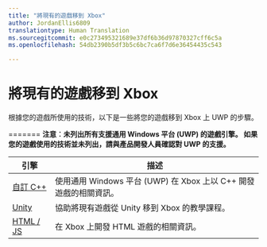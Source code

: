 ```yaml
---
title: "將現有的遊戲移到 Xbox"
author: JordanEllis6809
translationtype: Human Translation
ms.sourcegitcommit: e0c273495321689e37df6b36d97870327cff6c5a
ms.openlocfilehash: 54db2390b5df3b5c6bc7ca6f7d6e36454435c543

---
```


# 將現有的遊戲移到 Xbox


根據您的遊戲所使用的技術，以下是一些將您的遊戲移到 Xbox 上 UWP 的步驟。

=======
**注意︰未列出所有支援通用 Windows 平台 (UWP) 的遊戲引擎。 如果您的遊戲使用的技術並未列出，請與產品開發人員確認對 UWP 的支援。**

| 引擎      | 描述 |
|------------|-------------|
|[自訂 C++](development-lanes-custom-cpp.md)| 使用通用 Windows 平台 (UWP) 在 Xbox 上以 C++ 開發遊戲的相關資訊。 |
|[Unity](development-lanes-unity.md)| 協助將現有遊戲從 Unity 移到 Xbox 的教學課程。 |
|[HTML / JS](development-lanes-html.md)| 在 Xbox 上開發 HTML 遊戲的相關資訊。 |



<!--HONumber=Jul16_HO1-->


